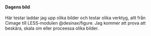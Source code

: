 #### Dagens bild

Här testar laddar jag upp olika bilder och testar olika verktyg, allt från Cimage till LESS-modulen @desinax/figure. Jag kommer att prova att beskära, skala om eller proceessa olika bilder.
